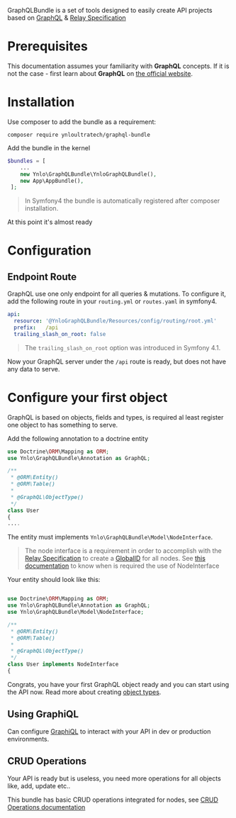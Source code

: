 GraphQLBundle is a set of tools designed to easily create API projects based on [GraphQL](https://graphql.org/) & [Relay Specification](http://facebook.github.io/relay/docs/en/graphql-relay-specification.html)

# Prerequisites

This documentation assumes your familiarity with **GraphQL** concepts. 
If it is not the case - first learn about **GraphQL** on [the official website](http://graphql.org/learn/).

# Installation

Use composer to add the bundle as a requirement:

`composer require ynloultratech/graphql-bundle`

Add the bundle in the kernel

````php    
$bundles = [
    ...
    new Ynlo\GraphQLBundle\YnloGraphQLBundle(),
    new App\AppBundle(),
 ];
````

> In Symfony4 the bundle is automatically registered after composer installation.

At this point it's almost ready

# Configuration
     
## Endpoint Route

GraphQL use one only endpoint for all queries & mutations. 
To configure it, add the following route in your `routing.yml` or `routes.yaml` in symfony4.

````yaml    
api:
  resource: '@YnloGraphQLBundle/Resources/config/routing/root.yml'
  prefix:   /api
  trailing_slash_on_root: false
````

> The `trailing_slash_on_root` option was introduced in Symfony 4.1.
     
Now your GraphQL server under the `/api` route is ready, but does not have any data to serve.
  
# Configure your first object
  
GraphQL is based on objects, fields and types, is required al least 
register one object to has something to serve.

Add the following annotation to a doctrine entity

````php
use Doctrine\ORM\Mapping as ORM;
use Ynlo\GraphQLBundle\Annotation as GraphQL;

/**
 * @ORM\Entity()
 * @ORM\Table()
 *
 * @GraphQL\ObjectType()
 */
class User
{
....
````

The entity must implements `Ynlo\GraphQLBundle\Model\NodeInterface`.

> The node interface is a requirement in order to accomplish 
with the [Relay Specification](https://facebook.github.io/relay/) 
to create a [GlobalID](https://facebook.github.io/relay/docs/en/graphql-object-identification.html) for all nodes.
See [this documentation](08_Reference/01_Object_ID.md) to know when is required the use of NodeInterface

Your entity should look like this:

````php

use Doctrine\ORM\Mapping as ORM;
use Ynlo\GraphQLBundle\Annotation as GraphQL;
use Ynlo\GraphQLBundle\Model\NodeInterface;

/**
 * @ORM\Entity()
 * @ORM\Table()
 *
 * @GraphQL\ObjectType()
 */
class User implements NodeInterface
{
````

Congrats, you have your first GraphQL object ready and you can start using the API now. 
Read more about creating [object types](03_Type_Definitions/00_Type_System.md).

## Using GraphiQL

Can configure [GraphiQL](05_GraphiQL/01_Installation.md) to interact with your API in dev or production environments.

## CRUD Operations

Your API is ready but is useless, you need more operations for all objects like, add, update etc..

This bundle has basic CRUD operations integrated for nodes, see [CRUD Operations documentation](02_Crud_Operations/00_Overview.md)
